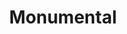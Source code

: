---
pid: CH268
title: Monumental
location_transcription: 1300 Cecil B. Moore
zipcode: '90210'
outside_phl: 'Beverly Hills CA '
neighborhood: 
age: '21'
age_range: 20-29
instagram: 
image_file_name: CH_263.jpg
proposal_transcription: 
topic: Education,Philadelphia
topic_summary: 0, 0
type: Sculpture Statue
keywords_other: 
credit: 
image_labels: 
twitter: 
facebook: 
permalink: "/monuments/ch268/"
layout: item-page
---